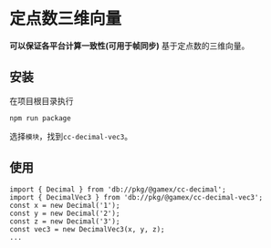 # 定点数三维向量

**可以保证各平台计算一致性(可用于帧同步)**
基于定点数的三维向量。

## 安装

在项目根目录执行
```Shell
npm run package
```

选择```模块```，找到```cc-decimal-vec3```。

## 使用

```TS
import { Decimal } from 'db://pkg/@gamex/cc-decimal';
import { DecimalVec3 } from 'db://pkg/@gamex/cc-decimal-vec3';
const x = new Decimal('1');
const y = new Decimal('2');
const z = new Decimal('3');
const vec3 = new DecimalVec3(x, y, z);
...
```